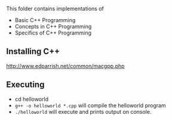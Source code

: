This folder contains implementations of

- Basic C++ Programming
- Concepts in C++ Programming
- Specifics of C++ Programming


## Installing C++
http://www.edparrish.net/common/macgpp.php

## Executing
- cd helloworld
- `g++ -o helloworld *.cpp` will compile the helloworld program
- `./helloworld` will execute and prints output on console.


